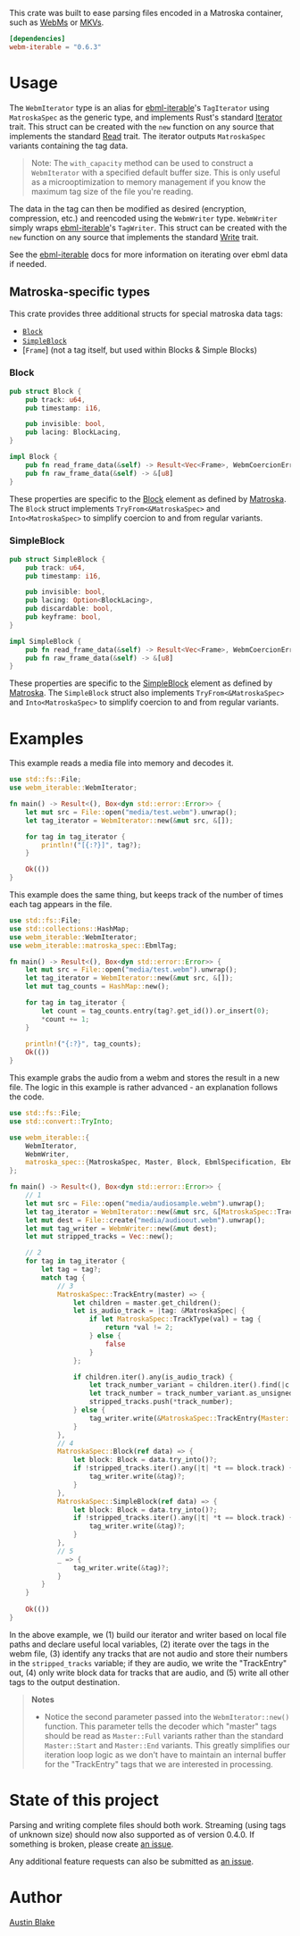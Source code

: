 This crate was built to ease parsing files encoded in a Matroska container, such as [WebMs][webm] or
[MKVs][mkv].

```Cargo.toml
[dependencies]
webm-iterable = "0.6.3"
```

# Usage

The `WebmIterator` type is an alias for [ebml-iterable][ebml-iterable]'s `TagIterator` using `MatroskaSpec` as the generic type, and implements Rust's standard [Iterator][rust-iterator] trait. This struct can be created with the `new` function on any source that implements the standard [Read][rust-read] trait. The iterator outputs `MatroskaSpec` variants containing the tag data.

> Note: The `with_capacity` method can be used to construct a `WebmIterator` with a specified default buffer size.  This is only useful as a microoptimization to memory management if you know the maximum tag size of the file you're reading.

The data in the tag can then be modified as desired (encryption, compression, etc.) and reencoded using the `WebmWriter` type.  `WebmWriter` simply wraps [ebml-iterable][ebml-iterable]'s `TagWriter`. This struct can be created with the `new` function on any source that implements the standard [Write][rust-write] trait.

See the [ebml-iterable][ebml-iterable] docs for more information on iterating over ebml data if needed.

## Matroska-specific types

This crate provides three additional structs for special matroska data tags:

  * [`Block`][mkv-block]
  * [`SimpleBlock`][mkv-sblock]
  * [`Frame`] (not a tag itself, but used within Blocks & Simple Blocks)

### Block

```rs
pub struct Block {
    pub track: u64,
    pub timestamp: i16,

    pub invisible: bool,
    pub lacing: BlockLacing,
}

impl Block {
    pub fn read_frame_data(&self) -> Result<Vec<Frame>, WebmCoercionError>
    pub fn raw_frame_data(&self) -> &[u8]
}
```

These properties are specific to the [Block][mkv-block] element as defined by [Matroska][mkv].  The `Block` struct implements `TryFrom<&MatroskaSpec>` and `Into<MatroskaSpec>` to simplify coercion to and from regular variants.

### SimpleBlock

```rs
pub struct SimpleBlock {
    pub track: u64,
    pub timestamp: i16,

    pub invisible: bool,
    pub lacing: Option<BlockLacing>,
    pub discardable: bool,
    pub keyframe: bool,
}

impl SimpleBlock {
    pub fn read_frame_data(&self) -> Result<Vec<Frame>, WebmCoercionError>
    pub fn raw_frame_data(&self) -> &[u8]
}
```

These properties are specific to the [SimpleBlock][mkv-sblock] element as defined by [Matroska][mkv].  The `SimpleBlock` struct also implements `TryFrom<&MatroskaSpec>` and `Into<MatroskaSpec>` to simplify coercion to and from regular variants.

# Examples

This example reads a media file into memory and decodes it.

```rs
use std::fs::File;
use webm_iterable::WebmIterator;

fn main() -> Result<(), Box<dyn std::error::Error>> {
    let mut src = File::open("media/test.webm").unwrap();
    let tag_iterator = WebmIterator::new(&mut src, &[]);

    for tag in tag_iterator {
        println!("[{:?}]", tag?);
    }

    Ok(())
}
```

This example does the same thing, but keeps track of the number of times each tag appears in the file.

```rs
use std::fs::File;
use std::collections::HashMap;
use webm_iterable::WebmIterator;
use webm_iterable::matroska_spec::EbmlTag;

fn main() -> Result<(), Box<dyn std::error::Error>> {
    let mut src = File::open("media/test.webm").unwrap();
    let tag_iterator = WebmIterator::new(&mut src, &[]);
    let mut tag_counts = HashMap::new();

    for tag in tag_iterator {
        let count = tag_counts.entry(tag?.get_id()).or_insert(0);
        *count += 1;
    }
    
    println!("{:?}", tag_counts);
    Ok(())
}
```

This example grabs the audio from a webm and stores the result in a new file.  The logic in this example is rather advanced - an explanation follows the code.

```rs
use std::fs::File;
use std::convert::TryInto;

use webm_iterable::{
    WebmIterator, 
    WebmWriter,
    matroska_spec::{MatroskaSpec, Master, Block, EbmlSpecification, EbmlTag},
};

fn main() -> Result<(), Box<dyn std::error::Error>> {
    // 1
    let mut src = File::open("media/audiosample.webm").unwrap();
    let tag_iterator = WebmIterator::new(&mut src, &[MatroskaSpec::TrackEntry(Master::Start)]);
    let mut dest = File::create("media/audioout.webm").unwrap();
    let mut tag_writer = WebmWriter::new(&mut dest);
    let mut stripped_tracks = Vec::new();

    // 2
    for tag in tag_iterator {
        let tag = tag?;
        match tag {
            // 3
            MatroskaSpec::TrackEntry(master) => {
                let children = master.get_children();
                let is_audio_track = |tag: &MatroskaSpec| {
                    if let MatroskaSpec::TrackType(val) = tag {
                        return *val != 2;
                    } else {
                        false
                    }
                };

                if children.iter().any(is_audio_track) {
                    let track_number_variant = children.iter().find(|c| matches!(c, MatroskaSpec::TrackNumber(_))).expect("should have a k number child");
                    let track_number = track_number_variant.as_unsigned_int().expect("TrackNumber is an unsigned int variant");
                    stripped_tracks.push(*track_number);
                } else {
                    tag_writer.write(&MatroskaSpec::TrackEntry(Master::Full(children)))?;
                }
            },
            // 4
            MatroskaSpec::Block(ref data) => {
                let block: Block = data.try_into()?;
                if !stripped_tracks.iter().any(|t| *t == block.track) {
                    tag_writer.write(&tag)?;
                }
            },
            MatroskaSpec::SimpleBlock(ref data) => {
                let block: Block = data.try_into()?;
                if !stripped_tracks.iter().any(|t| *t == block.track) {
                    tag_writer.write(&tag)?;
                }
            },
            // 5
            _ => {
                tag_writer.write(&tag)?;
            }
        }
    }
    
    Ok(())
}
```

In the above example, we (1) build our iterator and writer based on local file paths and declare useful local variables, (2) iterate over the tags in the webm file, (3) identify any tracks that are not audio and store their numbers in the `stripped_tracks` variable; if they are audio, we write the "TrackEntry" out, (4) only write block data for tracks that are audio, and (5) write all other tags to the output destination.

> __Notes__
> 
> * Notice the second parameter passed into the `WebmIterator::new()` function.  This parameter tells the decoder which "master" tags should be read as `Master::Full` variants rather than the standard `Master::Start` and `Master::End` variants.  This greatly simplifies our iteration loop logic as we don't have to maintain an internal buffer for the "TrackEntry" tags that we are interested in processing.
>


# State of this project

Parsing and writing complete files should both work.  Streaming (using tags of unknown size) should now also supported as of version 0.4.0. If something is broken, please create [an issue][new-issue].

Any additional feature requests can also be submitted as [an issue][new-issue].

# Author

[Austin Blake](https://github.com/austinleroy)

[webm]: https://www.webmproject.org/
[mkv]: http://www.matroska.org/technical/specs/index.html
[mkv-block]: https://www.matroska.org/technical/specs/index.html#block_structure
[mkv-sblock]: https://www.matroska.org/technical/specs/index.html#simpleblock_structure
[rust-iterator]: https://doc.rust-lang.org/std/iter/trait.Iterator.html
[rust-read]: https://doc.rust-lang.org/std/io/trait.Read.html
[rust-write]: https://doc.rust-lang.org/std/io/trait.Write.html
[ebml-iterable]: https://crates.io/crates/ebml-iterable
[new-issue]: https://github.com/austinleroy/webm-iterable/issues
